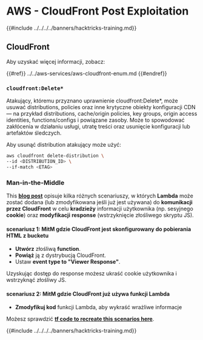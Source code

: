 # AWS - CloudFront Post Exploitation

{{#include ../../../../banners/hacktricks-training.md}}

## CloudFront

Aby uzyskać więcej informacji, zobacz:

{{#ref}}
../../aws-services/aws-cloudfront-enum.md
{{#endref}}

### `cloudfront:Delete*`
Atakujący, któremu przyznano uprawnienie cloudfront:Delete*, może usuwać distributions, policies oraz inne krytyczne obiekty konfiguracji CDN — na przykład distributions, cache/origin policies, key groups, origin access identities, functions/configs i powiązane zasoby. Może to spowodować zakłócenia w działaniu usługi, utratę treści oraz usunięcie konfiguracji lub artefaktów śledczych.

Aby usunąć distribution atakujący może użyć:
```bash
aws cloudfront delete-distribution \
--id <DISTRIBUTION_ID> \
--if-match <ETAG>
```
### Man-in-the-Middle

This [**blog post**](https://medium.com/@adan.alvarez/how-attackers-can-misuse-aws-cloudfront-access-to-make-it-rain-cookies-acf9ce87541c) opisuje kilka różnych scenariuszy, w których **Lambda** może zostać dodana (lub zmodyfikowana jeśli już jest używana) do **komunikacji przez CloudFront** w celu **kradzieży** informacji użytkownika (np. sesyjnego **cookie**) oraz **modyfikacji** **response** (wstrzyknięcie złośliwego skryptu JS).

#### scenariusz 1: MitM gdzie CloudFront jest skonfigurowany do pobierania HTML z bucketu

- **Utwórz** złośliwą **function**.
- **Powiąż** ją z dystrybucją CloudFront.
- Ustaw **event type to "Viewer Response"**.

Uzyskując dostęp do response możesz ukraść cookie użytkownika i wstrzyknąć złośliwy JS.

#### scenariusz 2: MitM gdzie CloudFront już używa funkcji Lambda

- **Zmodyfikuj kod** funkcji Lambda, aby wykraść wrażliwe informacje

Możesz sprawdzić [**tf code to recreate this scenarios here**](https://github.com/adanalvarez/AWS-Attack-Scenarios/tree/main).

{{#include ../../../../banners/hacktricks-training.md}}
